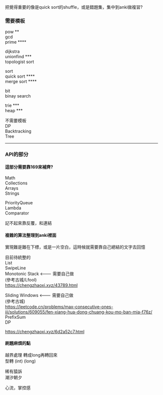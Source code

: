 把覺得重要的像是quick sort的shuffle，或是錯題集，集中到anki做複習?    

### 需要模板  
pow **  
gcd  
prime ****  

dijkstra  
unionfind ***    
topologist sort    

sort  
quick sort ****  
merge sort ****  


bit  
binay search  

trie ***  
heap ***  

不需要模板  
DP  
Backtracking  
Tree  


---
### API的部分  
#### 這部分需要靠169來補齊?  
Math  
Collections  
Arrays  
Strings  

PriorityQueue  
Lambda  
Comparator  
  
記不起來靠反覆，和連結

#### 複雜的算法整理到anki裡面
實現難是難在下標，或是一片空白，這時候就需要靠自己總結的文字去回憶


目前待統整的  
List  
SwipeLine  
Monotonic Stack  <--- 需要自己做  
(參考古城/Lfool)  
https://chengzhaoxi.xyz/43789.html  

Sliding Windows  <--- 需要自己做  
(參考古城)  
https://leetcode.cn/problems/max-consecutive-ones-iii/solutions/609055/fen-xiang-hua-dong-chuang-kou-mo-ban-mia-f76z/  
PrefixSum  
DP  

https://chengzhaoxi.xyz/6d2a52c7.html  

#### 刷題麻煩的點
越界處理 轉成long再轉回來  
型轉 (int) (long)

稀有猿訴  
潮汐朝夕  

心流，掌控感